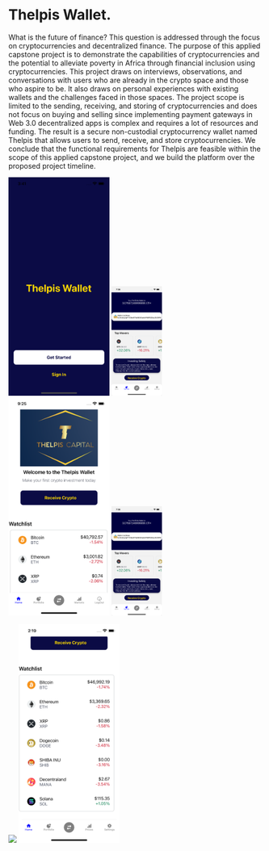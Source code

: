 # Thelpis Wallet.

What is the future of finance? This question is addressed through the focus on cryptocurrencies and decentralized finance.
The purpose of this applied capstone project is to demonstrate the capabilities of cryptocurrencies and the potential to alleviate poverty in Africa
through financial inclusion using cryptocurrencies. This project draws on interviews, observations, and conversations with users who are already in the crypto space and those who aspire to be.
It also draws on personal experiences with existing wallets and the challenges faced in those spaces.
The project scope is limited to the sending, receiving, and storing of cryptocurrencies and does not focus on buying and selling since implementing payment gateways in Web 3.0 decentralized apps is complex and requires a lot of resources and funding. The result is a secure non-custodial cryptocurrency wallet named Thelpis that allows users to send, receive, and store cryptocurrencies.
We conclude that the functional requirements for Thelpis are feasible within the scope of this applied capstone project, and we build the platform over the proposed project timeline.

<p float="left">
  <img src="/assets/icons/loginImage.png" width="200" />
    <img src="/assets/icons/PortfolioImage.png" width="100" />

  <img src="assets/icons/HomeImage.png" width="200" /> 
  <img src="/assets/icons/PortfolioImage.png" width="100" />
</p>

<p float="left">
  <img src="/assets/icons/TransferImage.pngg" width="200" />
  <img src="assets/icons/MarketsImage.png" width="200" /> 
</p>
